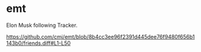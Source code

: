 # emt
Elon Musk following Tracker.

https://github.com/cmj/emt/blob/8b4cc3ee96f2391d445dee76f9480f656b1143b0/friends.diff#L1-L50
